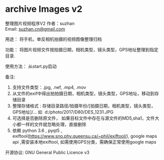 # archive Images v2
整理图片视频程序V2
作者：suzhan  
Email: suzhan.cn@gmail.com  

用途：
将手机，单反相机拍摄的视频图像整理归档

功能： 
将图片视频文件按拍摄日期，相机类型，镜头类型，GPS地址整理到指定目录.

使用方法：
从start.py启动

备注:
1. 支持文件类型：.jpg, .nef, .mp4, .mov  
2. 从文件的exif中得出拍拍摄日期，相机类型，镜头类型，GPS地址，移动到存储目录
3. 整理存储格式 : 存储目录路径/拍摄年份/[拍摄日期，相机类型，镜头类型，GPS地址]/... 如  d:/photo/2017/D80/DES_1231.JPG  
4. 可选择是否删除原文件， 如果目标文件中存在与源文件的MD5,sha1，文件大小都一样的文件就忽略处理，直接删除       
5. 依赖 python 3.6 , pyqt5 , exiftool(https://www.sno.phy.queensu.ca/~phil/exiftool/), google maps api ,需安装本地exiftool, 如需使用GPS分类，需确保正常使用google maps



开源协议: GNU General Public Licence v3
